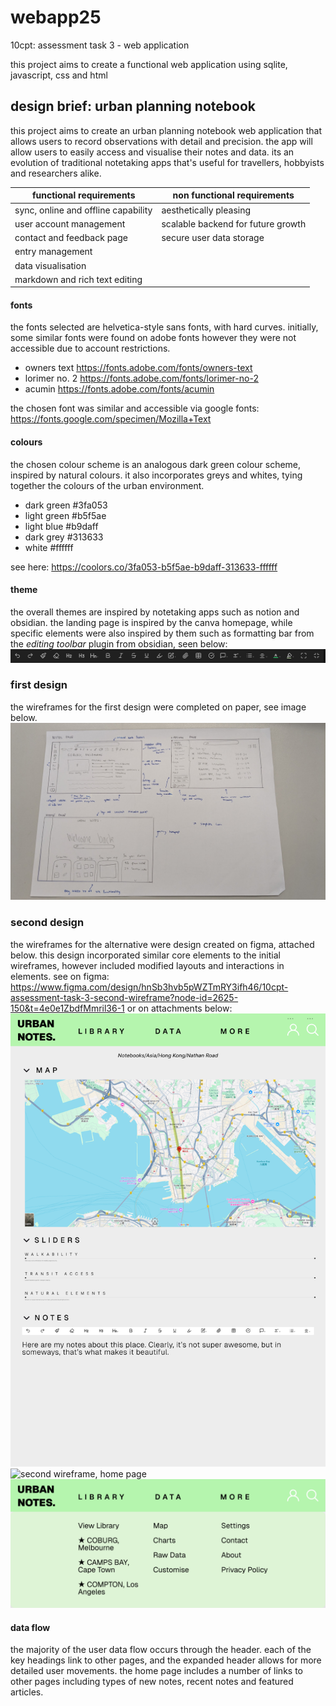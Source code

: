 # webapp25
10cpt: assessment task 3 - web application

this project aims to create a functional web application using sqlite, javascript, css and html

## design brief: urban planning notebook
this project aims to create an urban planning notebook web application that allows users to record observations with detail and precision. the app will allow users to easily access and  visualise their notes and data. its an evolution of traditional notetaking apps that's useful for travellers, hobbyists and researchers alike.

| functional requirements | non functional requirements |
| ---- | ------- |
| sync, online and offline capability  | aesthetically pleasing |
| user account management  | scalable backend for future growth | ease of use |
| contact and feedback page | secure user data storage |
| entry management  |
| data visualisation |
| markdown and rich text editing |

#### fonts
the fonts selected are helvetica-style sans fonts, with hard curves. initially, some similar fonts were found on adobe fonts however they were not accessible due to account restrictions.
- owners text https://fonts.adobe.com/fonts/owners-text
- lorimer no. 2 https://fonts.adobe.com/fonts/lorimer-no-2
- acumin https://fonts.adobe.com/fonts/acumin 

the chosen font was similar and accessible via google fonts: https://fonts.google.com/specimen/Mozilla+Text

#### colours
the chosen colour scheme is an analogous dark green colour scheme, inspired by natural colours. it also incorporates greys and whites, tying together the colours of the urban environment.

- dark green #3fa053
- light green #b5f5ae
- light blue #b9daff
- dark grey #313633
- white #ffffff

see here: https://coolors.co/3fa053-b5f5ae-b9daff-313633-ffffff

#### theme
the overall themes are inspired by notetaking apps such as notion and obsidian. the landing page is inspired by the canva homepage, while specific elements were also inspired by them such as formatting bar from the *editing toolbar* plugin from obsidian, seen below:
![editing toolbar inspiration](designs/editing-toolbar-inspo.png)

### first design
the wireframes for the first design were completed on paper, see image below.
![first wireframes](designs/first-wireframes.png)

### second design
the wireframes for the alternative were design created on figma, attached below. this design incorporated similar core elements to the initial wireframes, however included modified layouts and interactions in elements.
see on figma: https://www.figma.com/design/hnSb3hvb5pWZTmRY3ifh46/10cpt-assessment-task-3-second-wireframe?node-id=2625-150&t=4e0e1ZbdfMmril36-1 or on attachments below:
![second wireframe, example note page](designs/second-wireframe-1.png)
![second wireframe, home page](designs/econd-wireframe-2.png)
![second wireframe, navigation bar](designs/second-wireframe-3.png)
#### data flow
the majority of the user data flow occurs through the header. each of the key headings link to other pages, and the expanded header allows for more detailed user movements. the home page includes a number of links to other pages including types of new notes, recent notes and featured articles.
